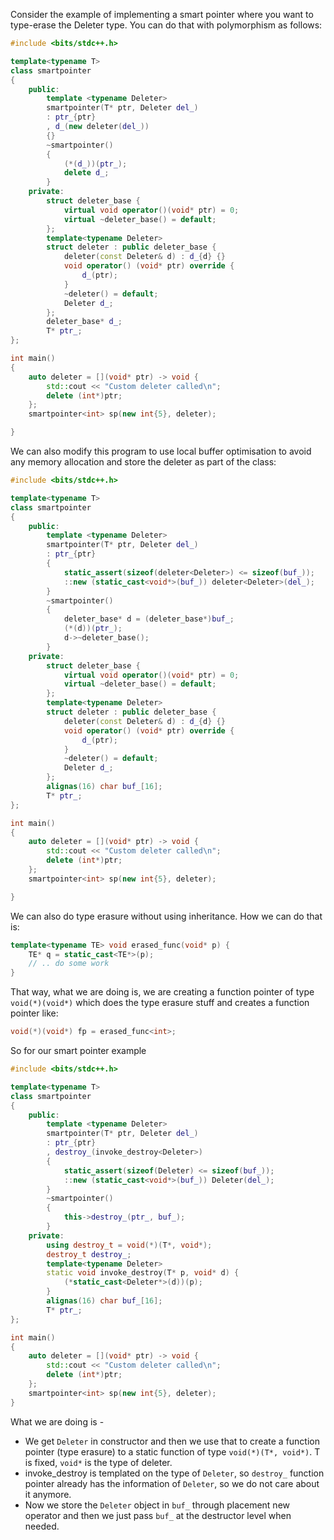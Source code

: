 Consider the example of implementing a smart pointer where you want to type-erase the Deleter type. You can do that with polymorphism as follows:

```cpp
#include <bits/stdc++.h>

template<typename T>
class smartpointer
{
    public:
        template <typename Deleter>
        smartpointer(T* ptr, Deleter del_)
        : ptr_{ptr}
        , d_(new deleter(del_))
        {}
        ~smartpointer()
        {
            (*(d_))(ptr_);
            delete d_;
        }
    private:
        struct deleter_base {
            virtual void operator()(void* ptr) = 0;
            virtual ~deleter_base() = default;
        };
        template<typename Deleter>
        struct deleter : public deleter_base {
            deleter(const Deleter& d) : d_{d} {}
            void operator() (void* ptr) override {
                d_(ptr);
            }
            ~deleter() = default;
            Deleter d_;
        };
        deleter_base* d_;
        T* ptr_;
};

int main()
{
    auto deleter = [](void* ptr) -> void {
        std::cout << "Custom deleter called\n";
        delete (int*)ptr;
    };
    smartpointer<int> sp(new int{5}, deleter);

}
```

We can also modify this program to use local buffer optimisation to avoid any memory allocation and store the deleter as part of the class:


```cpp
#include <bits/stdc++.h>

template<typename T>
class smartpointer
{
    public:
        template <typename Deleter>
        smartpointer(T* ptr, Deleter del_)
        : ptr_{ptr}
        {
            static_assert(sizeof(deleter<Deleter>) <= sizeof(buf_));
            ::new (static_cast<void*>(buf_)) deleter<Deleter>(del_);
        }
        ~smartpointer()
        {
            deleter_base* d = (deleter_base*)buf_;
            (*(d))(ptr_);
            d->~deleter_base();
        }
    private:
        struct deleter_base {
            virtual void operator()(void* ptr) = 0;
            virtual ~deleter_base() = default;
        };
        template<typename Deleter>
        struct deleter : public deleter_base {
            deleter(const Deleter& d) : d_{d} {}
            void operator() (void* ptr) override {
                d_(ptr);
            }
            ~deleter() = default;
            Deleter d_;
        };
        alignas(16) char buf_[16];
        T* ptr_;
};

int main()
{
    auto deleter = [](void* ptr) -> void {
        std::cout << "Custom deleter called\n";
        delete (int*)ptr;
    };
    smartpointer<int> sp(new int{5}, deleter);

}
```

We can also do type erasure without using inheritance. How we can do that is:


```cpp
template<typename TE> void erased_func(void* p) {
    TE* q = static_cast<TE*>(p);
    // .. do some work
}
```

That way, what we are doing is, we are creating a function pointer of type `void(*)(void*)` which does the type erasure stuff and creates a function pointer like:
```cpp
void(*)(void*) fp = erased_func<int>;
```

So for our smart pointer example

```cpp
#include <bits/stdc++.h>

template<typename T>
class smartpointer
{
    public:
        template <typename Deleter>
        smartpointer(T* ptr, Deleter del_)
        : ptr_{ptr}
        , destroy_(invoke_destroy<Deleter>)
        {
            static_assert(sizeof(Deleter) <= sizeof(buf_));
            ::new (static_cast<void*>(buf_)) Deleter(del_);
        }
        ~smartpointer()
        {
            this->destroy_(ptr_, buf_);
        }
    private:
        using destroy_t = void(*)(T*, void*);
        destroy_t destroy_;
        template<typename Deleter>
        static void invoke_destroy(T* p, void* d) {
            (*static_cast<Deleter*>(d))(p);
        }
        alignas(16) char buf_[16];
        T* ptr_;
};

int main()
{
    auto deleter = [](void* ptr) -> void {
        std::cout << "Custom deleter called\n";
        delete (int*)ptr;
    };
    smartpointer<int> sp(new int{5}, deleter);
}
```

What we are doing is - 
* We get `Deleter` in constructor and then we use that to create a function pointer (type erasure) to a static function of type `void(*)(T*, void*)`. T is fixed, `void*` is the type of deleter.
* invoke_destroy is templated on the type of `Deleter`, so `destroy_` function pointer already has the information of `Deleter`, so we do not care about it anymore.
* Now we store the `Deleter` object in `buf_` through placement new operator and then we just pass `buf_` at the destructor level when needed.
  
